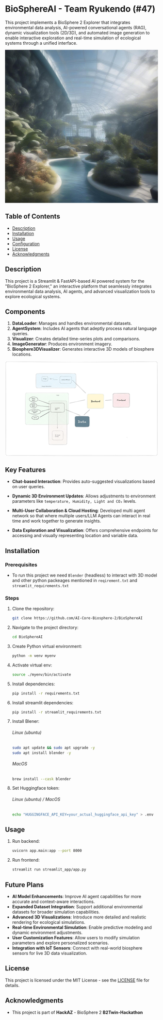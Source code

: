 # BioSphereAI - Team Ryukendo (#47)

This project implements a BioSphere 2 Explorer that integrates environmental data analysis, AI-powered conversational agents (RAG), dynamic visualization tools (2D/3D), and automated image generation to enable interactive exploration and real-time simulation of ecological systems through a unified interface.

![Image](https://github.com/AI-Core-Biosphere-2/BioSphereAI/blob/main/static/images/Ocean_biome_in_BioSphere_2_0_1021.jpg?raw=true)

## Table of Contents

- [Description](#description)
- [Installation](#installation)
- [Usage](#usage)
- [Configuration](#configuration)
- [License](#license)
- [Acknowledgments](#acknowledgments)

## Description

This project is a Streamlit & FastAPI-based AI powered system for the "BioSphere 2 Explorer," an interactive platform that seamlessly integrates environmental data analysis, AI agents, and advanced visualization tools to explore ecological systems.

## Components

1. **DataLoader**: Manages and handles environmental datasets.
2. **AgentSystem**: Includes AI agents that adeptly process natural language queries.
3. **Visualizer**: Creates detailed time-series plots and comparisons.
4. **ImageGenerator**: Produces environment imagery.
5. **Biosphere3DVisualizer**: Generates interactive 3D models of biosphere locations.

![Image](https://github.com/AI-Core-Biosphere-2/BioSphereAI/blob/main/static/models/Architecture_diagram.jpg?raw=true)

## Key Features

- **Chat-based Interaction**: Provides auto-suggested visualizations based on user queries.
- **Dynamic 3D Environment Updates**: Allows adjustments to environment parameters like `temperature, Humidity, Light and CO₂` levels.
- **Multi-User Collaboration & Cloud Hosting**: Developed multi agent network so that where multiple users/LLM Agents can interact in real time and work together to generate insights.

- **Data Exploration and Visualization**: Offers comprehensive endpoints for accessing and visually representing location and variable data.

## Installation

### Prerequisites

- To run this project we need `Blender` (headless) to interact with 3D model and other python packeages mentioned in `reqirement.txt` and `streamlit_requirements.txt`

### Steps

1. Clone the repository:
   ```sh
   git clone https://github.com/AI-Core-Biosphere-2/BioSphereAI
   ```
2. Navigate to the project directory:

   ```sh
   cd BioSphereAI
   ```

3. Create Python virtual environment:

   ```sh
   python -m venv myenv
   ```

4. Activate virtual env:

   ```sh
   source ./myenv/bin/activate
   ```

5. Install dependencies:

   ```sh
   pip install -r requirements.txt
   ```

6. Install streamlit dependencies:

   ```sh
   pip install -r streamlit_requirements.txt
   ```

7. Install Blener:

   ###### Linux (ubuntu)

   ```sh
   sudo apt update && sudo apt upgrade -y
   sudo apt install blender -y
   ```

   ###### MacOS

   ```sh
   brew install --cask blender
   ```

8. Set Huggingface token:
   ###### Linux (ubuntu) / MacOS
   ```sh
   echo "HUGGINGFACE_API_KEY=your_actual_huggingface_api_key" > .env
   ```

## Usage

1. Run backend:

   ```sh
   uvicorn app.main:app --port 8000
   ```

2. Run frontend:
   ```sh
   streamlit run streamlit_app/app.py
   ```

## Future Plans

- **AI Model Enhancements**: Improve AI agent capabilities for more accurate and context-aware interactions.
- **Expanded Dataset Integration**: Support additional environmental datasets for broader simulation capabilities.
- **Advanced 3D Visualizations**: Introduce more detailed and realistic rendering for ecological simulations.
- **Real-time Environmental Simulation**: Enable predictive modeling and dynamic environment adjustments.
- **User Customization Features**: Allow users to modify simulation parameters and explore personalized scenarios.
- **Integration with IoT Sensors**: Connect with real-world biosphere sensors for live 3D data visualization.

## License

This project is licensed under the MIT License - see the [LICENSE](LICENSE) file for details.

## Acknowledgments

- This project is part of **HackAZ** - BioSphere 2 **B2Twin-Hackathon**
